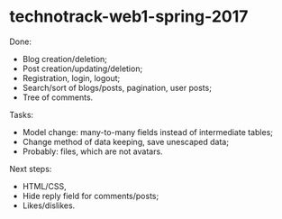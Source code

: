 # technotrack-web1-spring-2017

Done:
- Blog creation/deletion;
- Post creation/updating/deletion;
- Registration, login, logout;
- Search/sort of blogs/posts, pagination, user posts;
- Tree of comments.

Tasks:
- Model change: many-to-many fields instead of intermediate tables;
- Change method of data keeping, save unescaped data;
- Probably: files, which are not avatars.

Next steps:
- HTML/CSS,
- Hide reply field for comments/posts;
- Likes/dislikes.
